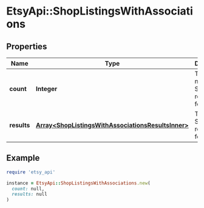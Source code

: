 # EtsyApi::ShopListingsWithAssociations

## Properties

| Name | Type | Description | Notes |
| ---- | ---- | ----------- | ----- |
| **count** | **Integer** | The number of ShopListing resources found. | [optional] |
| **results** | [**Array&lt;ShopListingsWithAssociationsResultsInner&gt;**](ShopListingsWithAssociationsResultsInner.md) | The ShopListing resources found. | [optional] |

## Example

```ruby
require 'etsy_api'

instance = EtsyApi::ShopListingsWithAssociations.new(
  count: null,
  results: null
)
```

